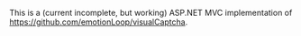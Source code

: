 This is a (current incomplete, but working) ASP.NET MVC implementation of https://github.com/emotionLoop/visualCaptcha.
